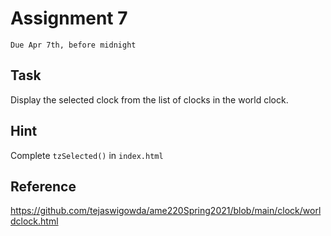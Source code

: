 # Assignment 7
`Due Apr 7th, before midnight`

## Task

Display the selected clock from the list of clocks in the world clock.

## Hint

Complete `tzSelected()` in `index.html`

## Reference

https://github.com/tejaswigowda/ame220Spring2021/blob/main/clock/worldclock.html 
